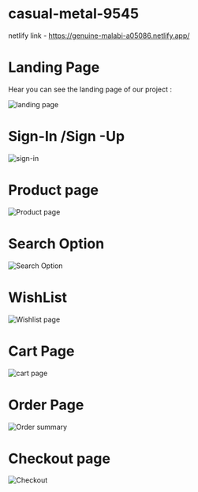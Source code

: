 # casual-metal-9545
netlify link - https://genuine-malabi-a05086.netlify.app/
# Landing Page 

Hear you can see the landing page of our project :

![landing page](https://user-images.githubusercontent.com/119391188/221473747-b7ec099e-8b8d-48cc-a056-c6ca58d74e90.png)

# Sign-In /Sign -Up

![sign-in](https://user-images.githubusercontent.com/119391188/221473861-fd28ed67-1162-45ae-ad24-c1dc5d85f5b7.png)

# Product page

![Product page](https://user-images.githubusercontent.com/119391188/221473793-c5bbcc68-8dff-4ced-a858-b512ccba9873.png)

# Search Option

![Search Option](https://user-images.githubusercontent.com/119391188/221473808-9413f0b0-e811-4440-9c7d-1fb7a1685bff.png)

# WishList

![Wishlist page](https://user-images.githubusercontent.com/119391188/221473831-ccef53c4-2a72-4400-b421-c4535bb5e00d.png)

# Cart Page
![cart page](https://user-images.githubusercontent.com/119391188/221473841-3495bc7f-ae5c-45f5-a914-7c9fd4e69811.png)

# Order Page
![Order summary](https://user-images.githubusercontent.com/119391188/221473897-d7427494-9f0d-4c24-90ae-2a8804548bbe.png)

# Checkout page

![Checkout](https://user-images.githubusercontent.com/119391188/221473903-f202ae27-32d0-4379-b902-ffde88b9b730.png)

